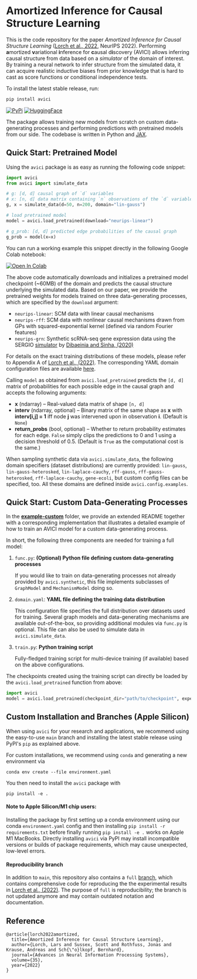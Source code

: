 # Amortized Inference for Causal Structure Learning

This is the code repository for the paper 
_Amortized Inference for Causal Structure Learning_
([Lorch et al., 2022](https://arxiv.org/abs/2205.12934), NeurIPS 2022).
Performing **a**mortized **v**ariational **i**nference for 
**c**ausal d**i**scovery (AVICI) allows inferring causal structure 
from data based on a  _simulator_ of the domain of interest.
By training a neural network to infer structure from the simulated 
data, it can acquire realistic inductive biases from prior knowledge
that is hard to cast as score functions or conditional 
independence tests.


To install the latest stable release, run:

```bash
pip install avici
````
[![PyPi](https://img.shields.io/pypi/v/avici?logo=PyPI)](https://pypi.org/project/avici/)
[![HuggingFace](https://img.shields.io/badge/%F0%9F%A4%97-HuggingFace-yellow)](https://huggingface.co/larslorch/avici)

The package allows training new models from scratch on custom data-generating processes 
and performing predictions with pretrained models from our side.
The codebase is written in Python and 
[JAX](https://jax.readthedocs.io/en/latest/notebooks/quickstart.html).


## Quick Start: Pretrained Model

Using the `avici` package is as easy as running the following code
snippet:

```python
import avici
from avici import simulate_data

# g: [d, d] causal graph of `d` variables
# x: [n, d] data matrix containing `n` observations of the `d` variables
g, x = simulate_data(d=50, n=200, domain="lin-gauss")

# load pretrained model
model = avici.load_pretrained(download="neurips-linear")

# g_prob: [d, d] predicted edge probabilities of the causal graph
g_prob = model(x=x)
```
You can run a working example this snippet directly in the following Google Colab notebook:

[![Open In Colab](https://colab.research.google.com/assets/colab-badge.svg)](https://colab.research.google.com/github/larslorch/avici/blob/master/example-pretrained/example.ipynb)

The above code automatically downloads and initializes 
a pretrained model checkpoint (~60MB) of the domain 
and predicts the causal structure underlying the simulated data.
Based on our paper, we provide the pretrained weights for models trained on
three data-generating processes, which are specified by the `download` argument:

- `neurips-linear`: SCM data with linear causal mechanisms
- `neurips-rff`: SCM data with nonlinear causal mechanisms drawn 
from GPs with squared-exponential kernel
(defined via random Fourier features)
- `neurips-grn`: Synthetic scRNA-seq gene expression data using the SERGIO
[simulator](https://github.com/PayamDiba/SERGIO) by 
[Dibaeinia and Sinha, (2020)](https://www.cell.com/cell-systems/pdf/S2405-4712(20)30287-8.pdf)

For details on the exact training distributions of these models,
please refer to Appendix A of 
[Lorch et al., (2022)](https://arxiv.org/abs/2205.12934). 
The corresponding YAML domain configuration files are available [here](avici/config/train/).


Calling `model` as obtained from `avici.load_pretrained`
predicts the `[d, d]` matrix of probabilities for each possible edge in the causal graph
and accepts the following arguments:

- **x** (ndarray) – Real-valued data matrix of shape `[n, d]`
- **interv** (ndarray, optional) – Binary matrix of the same shape as **x** 
        with **interv[i,j] = 1** iff node **j** was intervened upon in 
        observation **i**. (Default is `None`)  
- **return_probs** (bool, optional) –  Whether to return probability estimates 
        for each edge. `False` simply clips the predictions to 0 and 1 using 
        a decision threshold of 0.5. (Default is `True` as the computational 
        cost is the same.)

When sampling synthetic data via `avici.simulate_data`, 
the following domain specifiers (dataset distributions) 
are currently provided:
`lin-gauss`, 
`lin-gauss-heterosked`,
`lin-laplace-cauchy`, 
`rff-gauss`, 
`rff-gauss-heterosked`, 
`rff-laplace-cauchy`, 
`gene-ecoli`, 
but custom config files can be specified, too. 
All these domains are defined inside `avici.config.examples`.

## Quick Start: Custom Data-Generating Processes

In the **[example-custom](example-custom)** folder, 
we provide an extended README together with a corresponding implementation
that illustrates a detailed example of how to train an AVICI model
for a custom data-generating process.

In short, the following three components are needed for training a full model:

1. `func.py`: **(Optional) Python file defining custom data-generating processes**

    If you would like to train on data-generating processes not already provided by `avici.synthetic`,
    this file implements subclasses of `GraphModel` and `MechanismModel` doing so.  

2. `domain.yaml`: **YAML file defining the training data distribution**

    This configuration file specifies the full distribution over datasets used for training.
    Several graph models and data-generating mechanisms are available out-of-the-box, so providing
    additional modules via `func.py` is optional.
    This file can also be used to simulate data in `avici.simulate_data`.

4. `train.py`: **Python training script**

    Fully-fledged training script for multi-device training (if available) based on the above configurations. 

The checkpoints created using the training script can directly be loaded by the `avici.load_pretrained`
function from above:
```python
import avici
model = avici.load_pretrained(checkpoint_dir="path/to/checkpoint", expects_counts=False)
```


## Custom Installation and Branches (Apple Silicon)

When using `avici` for your research and applications, we recommend using
the easy-to-use `main` branch and installing the latest stable
release using PyPI's `pip`
as explained above.

For custom installations, we recommend using `conda` and generating 
a new environment via
```
conda env create --file environment.yaml
```
You then need to install the `avici` package with
```
pip install -e .
```
#### Note to Apple Silicon/M1 chip users:
Installing the package by first setting up a conda environment
using our conda `environment.yaml` config and then installing
`pip install -r requirements.txt` before finally running
`pip install -e .` works on Apple M1 MacBooks.
Directly installing `avici` via PyPI may install incompatible versions 
or builds of package requirements, which may cause unexpected, low-level errors.

#### Reproducibility branch
In addition to `main`, this repository also contains a `full` 
[branch](https://github.com/larslorch/avici/tree/full), 
which contains
comprehensive code for reproducing the the experimental results in 
[Lorch et al., (2022)](https://arxiv.org/abs/2205.12934). 
The purpose of `full` is reproducibility; the branch is not 
updated anymore and may contain outdated notation and documentation.


## Reference

```
@article{lorch2022amortized,
  title={Amortized Inference for Causal Structure Learning},
  author={Lorch, Lars and Sussex, Scott and Rothfuss, Jonas and Krause, Andreas and Sch{\"o}lkopf, Bernhard},
  journal={Advances in Neural Information Processing Systems},
  volume={35},
  year={2022}
}
```